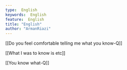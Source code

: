 ```yaml
---
type:  English
keywords:  English
feature:  English
title: "English"
author: "ArmanRiazi"
---
```



[[Do you feel comfortable telling me what you know-Q]]

[[What I was to know is etc]]

[[You know what-Q]]
